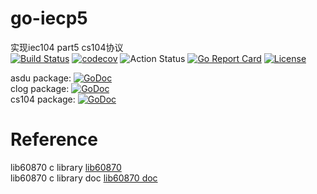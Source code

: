 # go-iecp5 
实现iec104 part5 cs104协议  
[![Build Status](https://travis-ci.org/thinkgos/go-iecp5.svg?branch=master)](https://travis-ci.org/thinkgos/go-iecp5)
[![codecov](https://codecov.io/gh/thinkgos/go-iecp5/branch/master/graph/badge.svg)](https://codecov.io/gh/thinkgos/go-iecp5)
![Action Status](https://github.com/tsenc/go-iec104/workflows/Go/badge.svg)
[![Go Report Card](https://goreportcard.com/badge/github.com/tsenc/go-iec104)](https://goreportcard.com/report/github.com/tsenc/go-iec104)
[![License](https://img.shields.io/github/license/thinkgos/go-iecp5)](https://github.com/tsenc/go-iec104/raw/master/LICENSE)


asdu package: [![GoDoc](https://godoc.org/github.com/tsenc/go-iec104/asdu?status.svg)](https://godoc.org/github.com/tsenc/go-iec104/asdu)  
clog package: [![GoDoc](https://godoc.org/github.com/tsenc/go-iec104/clog?status.svg)](https://godoc.org/github.com/tsenc/go-iec104/clog)  
cs104 package: [![GoDoc](https://godoc.org/github.com/tsenc/go-iec104/cs104?status.svg)](https://godoc.org/github.com/tsenc/go-iec104/cs104)  


# Reference
lib60870 c library [lib60870](https://github.com/mz-automation/lib60870)  
lib60870 c library doc [lib60870 doc](https://support.mz-automation.de/doc/lib60870/latest/group__CS104__MASTER.html)